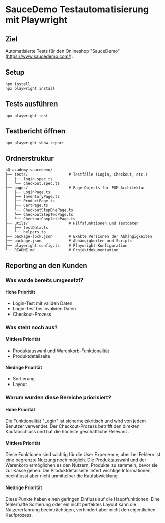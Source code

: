 # SauceDemo Testautomatisierung mit Playwright

## Ziel

Automatisierte Tests für den Onlineshop "SauceDemo" (https://www.saucedemo.com/).

## Setup

```
npm install
npx playwright install
```

## Tests ausführen

```
npx playwright test
```

## Testbericht öffnen

```
npx playwright show-report
```

## Ordnerstruktur

```
bQ-academy-saucedemo/
├── tests/                  # Testfälle (Login, Checkout, etc.)
│   ├── login.spec.ts
│   └── checkout.spec.ts
├── pages/                  # Page Objects für POM-Architektur
│   ├── LoginPage.ts
│   ├── InventoryPage.ts
│   ├── ProductPage.ts
│   ├── CartPage.ts
│   └── CheckoutStepOnePage.ts
│   └── CheckoutStepTwoPage.ts
│   └── CheckoutCompletePage.ts
├── utils/                  # Hilfsfunktionen und Testdaten
│   ├── testData.ts
│   └── helpers.ts
├── package-lock.json       # Exakte Versionen der Abhängigkeiten
├── package.json            # Abhängigkeiten und Scripts
├── playwright.config.ts    # Playwright-Konfiguration
└── README.md               # Projektdokumentation
```

## Reporting an den Kunden

### Was wurde bereits umgesetzt?

#### Hohe Priorität

- Login-Test mit validen Daten
- Login-Test bei invaliden Daten
- Checkout-Prozess

### Was steht noch aus?

#### Mittlere Priorität

- Produktauswahl und Warenkorb-Funktionalität
- Produktdetailseite

#### Niedrige Priorität

- Sortierung
- Layout

### Warum wurden diese Bereiche priorisiert?

#### Hohe Priorität

Die Funktionalität "Login" ist sicherheitskritisch und wird von jedem Benutzer verwendet. Der Checkout-Prozess betrifft den direkten Kaufabschluss und hat die höchste geschäftliche Relevanz.

#### Mittlere Priorität

Diese Funktionen sind wichtig für die User Experience, aber bei Fehlern ist eine begrenzte Nutzung noch möglich. Die Produktauswahl und der Warenkorb ermöglichen es den Nutzern, Produkte zu sammeln, bevor sie zur Kasse gehen. Die Produktdetailseite liefert wichtige Informationen, beeinflusst aber nicht unmittelbar die Kaufabwicklung.

#### Niedrige Priorität

Diese Punkte haben einen geringen Einfluss auf die Hauptfunktionen. Eine fehlerhafte Sortierung oder ein nicht perfektes Layout kann die Nutzererfahrung beeinträchtigen, verhindert aber nicht den eigentlichen Kaufprozess.
